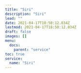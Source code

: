 ```yaml
---
title: "Siri"
description: "Siri"
lead: ""
date: 2021-04-17T18:50:12.034Z
lastmod: 2021-04-17T18:50:12.034Z
draft: false
images: []
menu:
  docs:
    parent: "service"
toc: true
service:
  name: "Siri"
---
```

